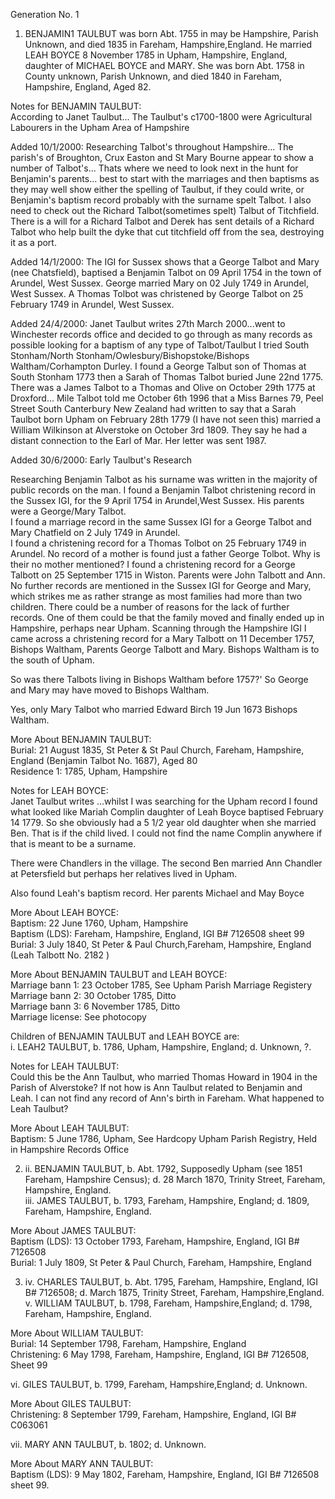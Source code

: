 Generation No. 1  
  
1. BENJAMIN1 TAULBUT was born Abt. 1755 in may be Hampshire, Parish Unknown, and died 1835
 in Fareham, Hampshire,England. He married LEAH BOYCE 8 November 1785 in Upham, Hampshire,
  England, daughter of MICHAEL BOYCE and MARY. She was born Abt. 1758 in County unknown,
   Parish Unknown, and died 1840 in Fareham, Hampshire, England, Aged 82.  
  
Notes for BENJAMIN TAULBUT:  
According to Janet Taulbut... The Taulbut's c1700-1800 were Agricultural Labourers in the Upham Area of Hampshire  
  
Added 10/1/2000: Researching Talbot's throughout Hampshire... The parish's of Broughton,
Crux Easton and St Mary Bourne appear to show a number of Talbot's... Thats where we need
 to look next in the hunt for Benjamin's parents... best to start with the marriages and
  then baptisms as they may well show either the spelling of Taulbut, if they could write,
  or Benjamin's baptism record probably with the surname spelt Talbot. I also need to check
   out the Richard Talbot(sometimes spelt) Talbut of Titchfield. There is a will for a Richard
    Talbot and Derek has sent details of a Richard Talbot who help built the dyke that cut
     titchfield off from the sea, destroying it as a port.  
  
Added 14/1/2000: The IGI for Sussex shows that a George Talbot and Mary (nee Chatsfield),
 baptised a Benjamin Talbot on 09 April 1754 in the town of Arundel, West Sussex. George
  married Mary on 02 July 1749 in Arundel, West Sussex. A Thomas Tolbot was christened 
  by George Talbot on 25 February 1749 in Arundel, West Sussex.  
  
Added 24/4/2000: Janet Taulbut writes 27th March 2000...went to Winchester records
office and decided to go through as many records as possible looking for a baptism
of any type of Talbot/Taulbut I tried South Stonham/North Stonham/Owlesbury/Bishopstoke/Bishops
Waltham/Corhampton Durley. I found a George Talbut son of Thomas at South Stonham 1773 then 
a Sarah of Thomas Talbot buried June 22nd 1775. There was a James Talbot to a Thomas and Olive
on October 29th 1775 at Droxford... Mile Talbot told me October 6th 1996 that a Miss Barnes
79, Peel Street South Canterbury New Zealand had written to say that a Sarah Taulbot born 
Upham on February 28th 1779 (I have not seen this) married a William Wilkinson at Alverstoke
on October 3rd 1809. They say he had a distant connection to the Earl of Mar. Her letter
was sent 1987.  
  
Added 30/6/2000: Early Taulbut's Research  
  
Researching Benjamin Talbot as his surname was written in the majority of public records on the man. 
I found a Benjamin Talbot christening record in the Sussex IGI, for the 9 April 1754 in Arundel,West Sussex.
 His parents were a George/Mary Talbot.  
I found a marriage record in the same Sussex IGI for a George Talbot and Mary Chatfield on 2 July 1749 in Arundel.  
I found a christening record for a Thomas Tolbot on 25 February 1749 in Arundel. No record of a mother is
found just a father George Tolbot. Why is their no mother mentioned? I found a christening record for
a George Talbott on 25 September 1715 in Wiston. Parents were John Talbott and Ann. No further records
are mentioned in the Sussex IGI for George and Mary, which strikes me as rather strange as most families had more than two children. There could be a number of reasons for the lack of further records. One of them could be that the family moved and finally ended up in Hampshire, perhaps near Upham. Scanning through the Hampshire IGI I came across a christening record for a Mary Talbott on 11 December 1757, Bishops Waltham, Parents George Talbott and Mary. Bishops Waltham is to the south of Upham.  
  
So was there Talbots living in Bishops Waltham before 1757?' So George and Mary may have moved to Bishops Waltham.  
  
Yes, only Mary Talbot who married Edward Birch 19 Jun 1673 Bishops Waltham.  
  
More About BENJAMIN TAULBUT:  
Burial: 21 August 1835, St Peter & St Paul Church, Fareham, Hampshire, England (Benjamin Talbot No. 1687), Aged 80  
Residence 1: 1785, Upham, Hampshire  
  
Notes for LEAH BOYCE:  
Janet Taulbut writes ...whilst I was searching for the Upham record I found what looked like Mariah Complin 
daughter of Leah Boyce baptised February 14 1779. So she obviously had a 5 1/2 year old daughter when she
married Ben. That is if the child lived. I could not find the name Complin anywhere if that is meant to be
a surname.  
  
There were Chandlers in the village. The second Ben married Ann Chandler at Petersfield but perhaps
her relatives lived in Upham.  
  
Also found Leah's baptism record. Her parents Michael and May Boyce  
  
More About LEAH BOYCE:  
Baptism: 22 June 1760, Upham, Hampshire  
Baptism (LDS): Fareham, Hampshire, England, IGI B# 7126508 sheet 99  
Burial: 3 July 1840, St Peter & Paul Church,Fareham, Hampshire, England (Leah Talbott No. 2182 )  
  
More About BENJAMIN TAULBUT and LEAH BOYCE:  
Marriage bann 1: 23 October 1785, See Upham Parish Marriage Registery  
Marriage bann 2: 30 October 1785, Ditto  
Marriage bann 3: 6 November 1785, Ditto  
Marriage license: See photocopy  
  
Children of BENJAMIN TAULBUT and LEAH BOYCE are:  
i. LEAH2 TAULBUT, b. 1786, Upham, Hampshire, England; d. Unknown, ?.  
  
Notes for LEAH TAULBUT:  
Could this be the Ann Taulbut, who married Thomas Howard in 1904 in the Parish 
of Alverstoke? If not how is Ann Taulbut related to Benjamin and Leah. I can not 
find any record of Ann's birth in Fareham. What happened to Leah Taulbut?  
  
More About LEAH TAULBUT:  
Baptism: 5 June 1786, Upham, See Hardcopy Upham Parish Registry, Held in Hampshire Records Office  
  
2. ii. BENJAMIN TAULBUT, b. Abt. 1792, Supposedly Upham (see 1851 Fareham, Hampshire Census);
 d. 28 March 1870, Trinity Street, Fareham, Hampshire, England.  
iii. JAMES TAULBUT, b. 1793, Fareham, Hampshire, England; d. 1809, Fareham, Hampshire, England.  
  
More About JAMES TAULBUT:  
Baptism (LDS): 13 October 1793, Fareham, Hampshire, England, IGI B# 7126508  
Burial: 1 July 1809, St Peter & Paul Church, Fareham, Hampshire, England  
  
3. iv. CHARLES TAULBUT, b. Abt. 1795, Fareham, Hampshire, England, IGI B# 7126508; d. March 1875,
 Trinity Street, Fareham, Hampshire,England.  
v. WILLIAM TAULBUT, b. 1798, Fareham, Hampshire,England; d. 1798, Fareham, Hampshire, England.  
  
More About WILLIAM TAULBUT:  
Burial: 14 September 1798, Fareham, Hampshire, England  
Christening: 6 May 1798, Fareham, Hampshire, England, IGI B# 7126508, Sheet 99  
  
vi. GILES TAULBUT, b. 1799, Fareham, Hampshire,England; d. Unknown.  
  
More About GILES TAULBUT:  
Christening: 8 September 1799, Fareham, Hampshire, England, IGI B# C063061  
  
vii. MARY ANN TAULBUT, b. 1802; d. Unknown.  
  
More About MARY ANN TAULBUT:  
Baptism (LDS): 9 May 1802, Fareham, Hampshire, England, IGI B# 7126508 sheet 99.  
